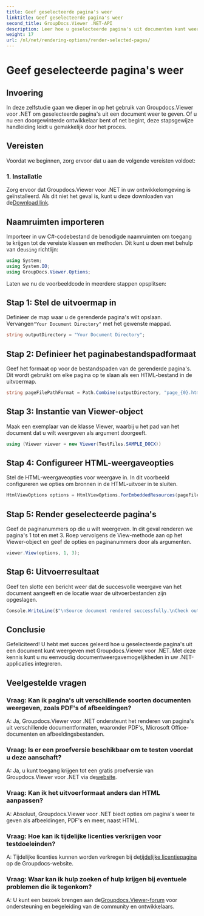 ```yaml
---
title: Geef geselecteerde pagina's weer
linktitle: Geef geselecteerde pagina's weer
second_title: GroupDocs.Viewer .NET-API
description: Leer hoe u geselecteerde pagina's uit documenten kunt weergeven met Groupdocs.Viewer voor .NET. Stapsgewijze zelfstudie met codevoorbeelden inbegrepen.
weight: 17
url: /nl/net/rendering-options/render-selected-pages/
---
```


# Geef geselecteerde pagina's weer

## Invoering

In deze zelfstudie gaan we dieper in op het gebruik van Groupdocs.Viewer voor .NET om geselecteerde pagina's uit een document weer te geven. Of u nu een doorgewinterde ontwikkelaar bent of net begint, deze stapsgewijze handleiding leidt u gemakkelijk door het proces.

## Vereisten

Voordat we beginnen, zorg ervoor dat u aan de volgende vereisten voldoet:

### 1. Installatie

 Zorg ervoor dat Groupdocs.Viewer voor .NET in uw ontwikkelomgeving is geïnstalleerd. Als dit niet het geval is, kunt u deze downloaden van de[Download link](https://releases.groupdocs.com/viewer/net/).

## Naamruimten importeren

Importeer in uw C#-codebestand de benodigde naamruimten om toegang te krijgen tot de vereiste klassen en methoden. Dit kunt u doen met behulp van de`using` richtlijn:

```csharp
using System;
using System.IO;
using GroupDocs.Viewer.Options;
```

Laten we nu de voorbeeldcode in meerdere stappen opsplitsen:

## Stap 1: Stel de uitvoermap in

 Definieer de map waar u de gerenderde pagina's wilt opslaan. Vervangen`"Your Document Directory"` met het gewenste mappad.

```csharp
string outputDirectory = "Your Document Directory";
```

## Stap 2: Definieer het paginabestandspadformaat

Geef het formaat op voor de bestandspaden van de gerenderde pagina's. Dit wordt gebruikt om elke pagina op te slaan als een HTML-bestand in de uitvoermap.

```csharp
string pageFilePathFormat = Path.Combine(outputDirectory, "page_{0}.html");
```

## Stap 3: Instantie van Viewer-object

Maak een exemplaar van de klasse Viewer, waarbij u het pad van het document dat u wilt weergeven als argument doorgeeft.

```csharp
using (Viewer viewer = new Viewer(TestFiles.SAMPLE_DOCX))
```

## Stap 4: Configureer HTML-weergaveopties

Stel de HTML-weergaveopties voor weergave in. In dit voorbeeld configureren we opties om bronnen in de HTML-uitvoer in te sluiten.

```csharp
HtmlViewOptions options = HtmlViewOptions.ForEmbeddedResources(pageFilePathFormat);
```

## Stap 5: Render geselecteerde pagina's

Geef de paginanummers op die u wilt weergeven. In dit geval renderen we pagina's 1 tot en met 3. Roep vervolgens de View-methode aan op het Viewer-object en geef de opties en paginanummers door als argumenten.

```csharp
viewer.View(options, 1, 3);
```

## Stap 6: Uitvoerresultaat

Geef ten slotte een bericht weer dat de succesvolle weergave van het document aangeeft en de locatie waar de uitvoerbestanden zijn opgeslagen.

```csharp
Console.WriteLine($"\nSource document rendered successfully.\nCheck output in {outputDirectory}.");
```

## Conclusie

Gefeliciteerd! U hebt met succes geleerd hoe u geselecteerde pagina's uit een document kunt weergeven met Groupdocs.Viewer voor .NET. Met deze kennis kunt u nu eenvoudig documentweergavemogelijkheden in uw .NET-applicaties integreren.

## Veelgestelde vragen

### Vraag: Kan ik pagina's uit verschillende soorten documenten weergeven, zoals PDF's of afbeeldingen?

A: Ja, Groupdocs.Viewer voor .NET ondersteunt het renderen van pagina's uit verschillende documentformaten, waaronder PDF's, Microsoft Office-documenten en afbeeldingsbestanden.

### Vraag: Is er een proefversie beschikbaar om te testen voordat u deze aanschaft?

 A: Ja, u kunt toegang krijgen tot een gratis proefversie van Groupdocs.Viewer voor .NET via de[website](https://releases.groupdocs.com/).

### Vraag: Kan ik het uitvoerformaat anders dan HTML aanpassen?

A: Absoluut, Groupdocs.Viewer voor .NET biedt opties om pagina's weer te geven als afbeeldingen, PDF's en meer, naast HTML.

### Vraag: Hoe kan ik tijdelijke licenties verkrijgen voor testdoeleinden?

A: Tijdelijke licenties kunnen worden verkregen bij de[tijdelijke licentiepagina](https://purchase.groupdocs.com/temporary-license/) op de Groupdocs-website.

### Vraag: Waar kan ik hulp zoeken of hulp krijgen bij eventuele problemen die ik tegenkom?

 A: U kunt een bezoek brengen aan de[Groupdocs.Viewer-forum](https://forum.groupdocs.com/c/viewer/9) voor ondersteuning en begeleiding van de community en ontwikkelaars.